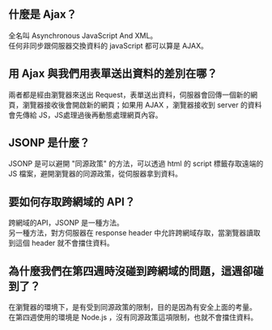 ## 什麼是 Ajax？
全名叫 Asynchronous JavaScript And XML。<br>
任何非同步跟伺服器交換資料的 javaScript 都可以算是 AJAX。

## 用 Ajax 與我們用表單送出資料的差別在哪？
兩者都是經由瀏覽器來送出 Request，表單送出資料，伺服器會回傳一個新的網頁，瀏覽器接收後會開啟新的網頁；如果用 AJAX ，瀏覽器接收到 server 的資料會先傳給 JS，JS處理過後再動態處理網頁內容。

## JSONP 是什麼？
JSONP 是可以避開 "同源政策" 的方法，可以透過 html 的 script 標籤存取遠端的 JS 檔案，避開瀏覽器的同源政策，從伺服器拿到資料。

## 要如何存取跨網域的 API？
跨網域的API，JSONP 是一種方法。<br>
另一種方法，對方伺服器在 response header 中允許跨網域存取，當瀏覽器讀取到這個 header 就不會擋住資料。

## 為什麼我們在第四週時沒碰到跨網域的問題，這週卻碰到了？
在瀏覽器的環境下，是有受到同源政策的限制，目的是因為有安全上面的考量。<br>
在第四週使用的環境是 Node.js ，沒有同源政策這項限制，也就不會擋住資料。
